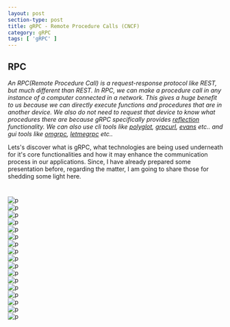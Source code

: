 ```yaml
---
layout: post
section-type: post
title: gRPC - Remote Procedure Calls (CNCF)
category: gRPC
tags: [ 'gRPC' ]
---
```


## RPC

*An RPC(Remote Procedure Call) is a request-response protocol like REST, but much different than REST. In RPC, we can make a procedure call in any instance of a computer connected in a network. This gives a huge benefit to us because we can directly execute functions and procedures that are in another device. We also do not need to request that device to know what procedures there are because gRPC specifically provides [reflection](https://grpc.github.io/grpc/core/md_doc_server_reflection_tutorial.html) functionality. We can also use cli tools like [polyglot](https://github.com/grpc-ecosystem/polyglot), [grpcurl](https://github.com/fullstorydev/grpcurl), [evans](https://github.com/ktr0731/evans) etc.. and gui tools like [omgrpc](https://github.com/troylelandshields/omgrpc), [letmegrpc](https://github.com/gogo/letmegrpc) etc..*

Lets's discover what is gRPC, what technologies are being used underneath for it's core functionalities and how it may enhance the communication process in our applications. Since, I have already prepared some presentation before, regarding the matter, I am going to share those for shedding some light here.

#
![p](/img/posts/gRPC/grpc1.png)<br>
![p](/img/posts/gRPC/grpc2.png)<br>
![p](/img/posts/gRPC/grpc3.png)<br>
![p](/img/posts/gRPC/grpc4.png)<br>
![p](/img/posts/gRPC/grpc5.png)<br>
![p](/img/posts/gRPC/grpc6.png)<br>
![p](/img/posts/gRPC/grpc7.png)<br>
![p](/img/posts/gRPC/grpc8.png)<br>
![p](/img/posts/gRPC/grpc9.png)<br>
![p](/img/posts/gRPC/grpc10.png)<br>
![p](/img/posts/gRPC/grpc11.png)<br>
![p](/img/posts/gRPC/grpc12.png)<br>
![p](/img/posts/gRPC/grpc13.png)<br>
![p](/img/posts/gRPC/grpc14.png)<br>
![p](/img/posts/gRPC/grpc15.png)<br>
![p](/img/posts/gRPC/grpc16.png)<br>
![p](/img/posts/gRPC/grpc17.png)<br>




